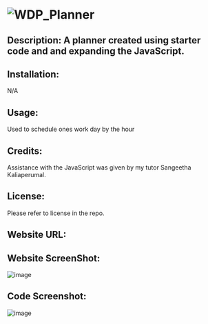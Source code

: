 # ![WDP_Planner](https://github.com/EvanRC/WDP-Planner/assets/124648885/6266fcfa-4b39-49f5-bb2a-f4120530704e)

## Description: A planner created using starter code and and expanding the JavaScript.

## Installation:
N/A

## Usage:
Used to schedule ones work day by the hour

## Credits:
Assistance with the JavaScript was given by my tutor Sangeetha Kaliaperumal.

## License:
Please refer to license in the repo.

## Website URL:


## Website ScreenShot:
![image](https://github.com/EvanRC/WDP-Planner/assets/124648885/32376577-8bee-4fb6-b272-10fda0d93c47)



## Code Screenshot:
![image](https://github.com/EvanRC/WDP-Planner/assets/124648885/40706054-f716-4b61-88ab-9330495b80c2)
